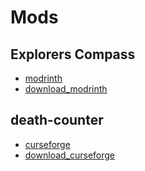 # Mods 
## Explorers Compass
- [modrinth]()
- [download_modrinth]()

## death-counter
- [curseforge]()
- [download_curseforge]()
